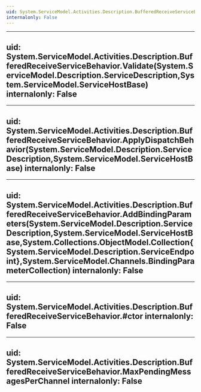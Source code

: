 ```yaml
---
uid: System.ServiceModel.Activities.Description.BufferedReceiveServiceBehavior
internalonly: False
---
```


---
uid: System.ServiceModel.Activities.Description.BufferedReceiveServiceBehavior.Validate(System.ServiceModel.Description.ServiceDescription,System.ServiceModel.ServiceHostBase)
internalonly: False
---

---
uid: System.ServiceModel.Activities.Description.BufferedReceiveServiceBehavior.ApplyDispatchBehavior(System.ServiceModel.Description.ServiceDescription,System.ServiceModel.ServiceHostBase)
internalonly: False
---

---
uid: System.ServiceModel.Activities.Description.BufferedReceiveServiceBehavior.AddBindingParameters(System.ServiceModel.Description.ServiceDescription,System.ServiceModel.ServiceHostBase,System.Collections.ObjectModel.Collection{System.ServiceModel.Description.ServiceEndpoint},System.ServiceModel.Channels.BindingParameterCollection)
internalonly: False
---

---
uid: System.ServiceModel.Activities.Description.BufferedReceiveServiceBehavior.#ctor
internalonly: False
---

---
uid: System.ServiceModel.Activities.Description.BufferedReceiveServiceBehavior.MaxPendingMessagesPerChannel
internalonly: False
---
